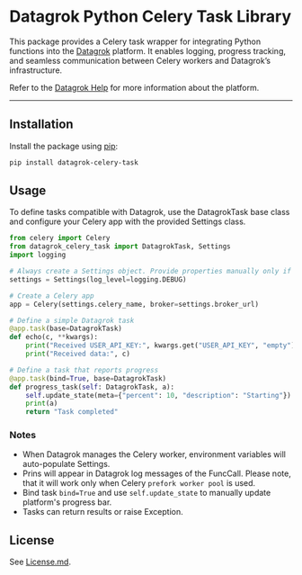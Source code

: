 # Datagrok Python Celery Task Library

This package provides a Celery task wrapper for integrating Python functions into the [Datagrok](https://datagrok.ai) platform. It enables logging, progress tracking, and seamless communication between Celery workers and Datagrok’s infrastructure.

Refer to the [Datagrok Help](https://datagrok.ai/help/datagrok) for more information about the platform.

---

## Installation

Install the package using [pip](https://pypi.org/project/pip/):

```bash
pip install datagrok-celery-task
```

## Usage

To define tasks compatible with Datagrok, use the DatagrokTask base class and configure your Celery app with the provided Settings class.

```python
from celery import Celery
from datagrok_celery_task import DatagrokTask, Settings
import logging

# Always create a Settings object. Provide properties manually only if not launched by Datagrok.
settings = Settings(log_level=logging.DEBUG)

# Create a Celery app
app = Celery(settings.celery_name, broker=settings.broker_url)

# Define a simple Datagrok task
@app.task(base=DatagrokTask)
def echo(c, **kwargs):
    print("Received USER_API_KEY:", kwargs.get("USER_API_KEY", "empty"))
    print("Received data:", c)

# Define a task that reports progress
@app.task(bind=True, base=DatagrokTask)
def progress_task(self: DatagrokTask, a):
    self.update_state(meta={"percent": 10, "description": "Starting"})
    print(a)
    return "Task completed"
```

### Notes

* When Datagrok manages the Celery worker, environment variables will auto-populate Settings.
* Prins will appear in Datagrok log messages of the FuncCall. Please note, that it will work only when Celery `prefork worker pool` is used.
* Bind task `bind=True` and use `self.update_state` to manually update platform's progress bar.
* Tasks can return results or raise Exception.

## License

See [License.md](https://github.com/datagrok-ai/public/blob/master/LICENSE.md).
